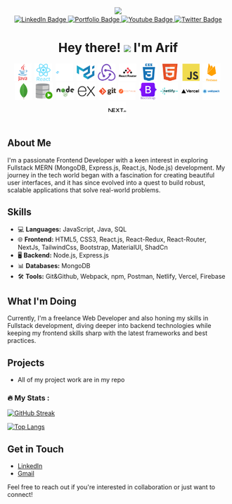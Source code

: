 
<div id="header" align="center">
  <img src="https://github.com/user-attachments/assets/a23eaff0-910a-4a28-ad8c-14e75583d295" width="100"/>
  <div id="badges">
  <a href="https://linkedin.com/in/md-arif-alam0316">
    <img src="https://img.shields.io/badge/LinkedIn-blue?style=for-the-badge&logo=linkedin&logoColor=white" alt="LinkedIn Badge"/>
  </a>
        <a href="https://mdarifalam.vercel.app">
    <img src="https://img.shields.io/badge/Portfolio-grey?style=for-the-badge&logo=portfolio&logoColor=white" alt="Portfolio Badge"/>
  </a>
  <a href="your-youtube-URL">
    <img src="https://img.shields.io/badge/YouTube-red?style=for-the-badge&logo=youtube&logoColor=white" alt="Youtube Badge"/>
  </a>
  <a href="your-twitter-URL">
    <img src="https://img.shields.io/badge/Twitter-blue?style=for-the-badge&logo=twitter&logoColor=white" alt="Twitter Badge"/>
  </a>

</div>
<!--   <img src="https://komarev.com/ghpvc/?username=md-arif-alam&style=flat-square&color=blue" alt=""/> -->
  <h1>
  Hey there!
  <img src="https://media.giphy.com/media/hvRJCLFzcasrR4ia7z/giphy.gif" width="30px"/>
   I'm Arif
</h1>
  <div>
  <img src="https://github.com/devicons/devicon/blob/master/icons/java/java-original-wordmark.svg" title="Java" alt="Java" width="40" height="40"/>&nbsp;
  <img src="https://github.com/devicons/devicon/blob/master/icons/react/react-original-wordmark.svg" title="React" alt="React" width="40" height="40"/>&nbsp;
     <img src="https://github.com/devicons/devicon/blob/master/icons/tailwindcss/tailwindcss-original-wordmark.svg" title="TailwindCss" alt="TailwondCss" width="40" height="40"/>&nbsp;
  <img src="https://github.com/devicons/devicon/blob/master/icons/materialui/materialui-original.svg" title="Material UI" alt="Material UI" width="40" height="40"/>&nbsp;
  <img src="https://github.com/devicons/devicon/blob/master/icons/redux/redux-original.svg" title="Redux" alt="Redux " width="40" height="40"/>&nbsp;
      <img src="https://github.com/devicons/devicon/blob/master/icons/reactrouter/reactrouter-original-wordmark.svg" title="React-router" alt="React-router" width="40" height="40"/>&nbsp;
  <img src="https://github.com/devicons/devicon/blob/master/icons/css3/css3-plain-wordmark.svg"  title="CSS3" alt="CSS" width="40" height="40"/>&nbsp;
  <img src="https://github.com/devicons/devicon/blob/master/icons/html5/html5-original.svg" title="HTML5" alt="HTML" width="40" height="40"/>&nbsp;
  <img src="https://github.com/devicons/devicon/blob/master/icons/javascript/javascript-original.svg" title="JavaScript" alt="JavaScript" width="40" height="40"/>&nbsp;
  <img src="https://github.com/devicons/devicon/blob/master/icons/firebase/firebase-plain-wordmark.svg" title="Firebase" alt="Firebase" width="40" height="40"/>&nbsp;
  <img src="https://github.com/devicons/devicon/blob/master/icons/mongodb/mongodb-original.svg" title="MongoDB"  alt="MongoDB" width="40" height="40"/>&nbsp;
  <img src="https://github.com/devicons/devicon/blob/master/icons/sqldeveloper/sqldeveloper-original.svg" title="SQL"  alt="SQL" width="40" height="40"/>&nbsp;
  <img src="https://github.com/devicons/devicon/blob/master/icons/nodejs/nodejs-original-wordmark.svg" title="NodeJS" alt="NodeJS" width="40" height="40"/>&nbsp;
  <img src="https://github.com/devicons/devicon/blob/master/icons/express/express-original.svg" title="EXpressJS" alt="ExpressJS" width="40" height="40"/>&nbsp;
  <img src="https://github.com/devicons/devicon/blob/master/icons/git/git-original-wordmark.svg" title="Git" **alt="Git" width="40" height="40"/>
  <img src="https://github.com/devicons/devicon/blob/master/icons/postman/postman-original-wordmark.svg" title="Postman" alt="postman" width="40" height="40"/>&nbsp;
  <img src="https://github.com/devicons/devicon/blob/master/icons/bootstrap/bootstrap-original-wordmark.svg" title="Bootstrap" alt="bootstrap" width="40" height="40"/>&nbsp;
      <img src="https://github.com/devicons/devicon/blob/master/icons/netlify/netlify-original-wordmark.svg" title="Netlify" alt="Netlify" width="40" height="40"/>&nbsp;
      <img src="https://github.com/devicons/devicon/blob/master/icons/vercel/vercel-original-wordmark.svg" title="Vercel" alt="Vercel" width="40" height="40"/>&nbsp;
      <img src="https://github.com/devicons/devicon/blob/master/icons/webpack/webpack-original-wordmark.svg" title="Webpack" alt="Webpack" width="40" height="40"/>&nbsp;
      <img src="https://github.com/devicons/devicon/blob/master/icons/nextjs/nextjs-original-wordmark.svg" title="NextJS" alt="NextJS" width="40" height="40"/>&nbsp;
</div>
</div>



# 

## About Me
I'm a passionate Frontend Developer with a keen interest in exploring Fullstack MERN (MongoDB, Express.js, React.js, Node.js) development. My journey in the tech world began with a fascination for creating beautiful user interfaces, and it has since evolved into a quest to build robust, scalable applications that solve real-world problems.

## Skills
- 💻 **Languages:** JavaScript, Java, SQL
- 🌐 **Frontend:** HTML5, CSS3, React.js, React-Redux,  React-Router, NextJs, TailwindCss, Bootstrap, MaterialUI, ShadCn 
- 🖥️ **Backend:** Node.js, Express.js
- 📊 **Databases:** MongoDB
- 🛠️ **Tools:** Git&Github, Webpack, npm, Postman, Netlify, Vercel, Firebase 

## What I'm Doing
Currently, I'm a freelance Web Developer and also honing my skills in Fullstack development, diving deeper into backend technologies while keeping my frontend skills sharp with the latest frameworks and best practices.

## Projects
- All of my project work are in my repo

### :fire: My Stats :

[![GitHub Streak](http://github-readme-streak-stats.herokuapp.com?user=md-arif-alam&theme=dark&background=000000)](https://git.io/streak-stats)

[![Top Langs](https://github-readme-stats.vercel.app/api/top-langs/?username=md-arif-alam&layout=compact&theme=vision-friendly-dark)](https://github.com/anuraghazra/github-readme-stats)

## Get in Touch
- [LinkedIn](https://www.linkedin.com/in/md-arif-alam0316)
- [Gmail](mailto:arifalam0316@gmail.com)

Feel free to reach out if you're interested in collaboration or just want to connect!

